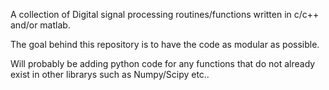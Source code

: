 A collection of Digital signal processing routines/functions written in c/c++ and/or matlab.

The goal behind this repository is to have the code as modular as possible.

Will probably be adding python code for any functions that do not already exist in other librarys such as Numpy/Scipy etc..
